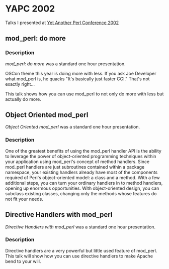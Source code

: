 # YAPC 2002

Talks I presented at [Yet Another Perl Conference 2002](http://yapc.org/America/previous-years/2002/)

## mod_perl: do more

### Description

*mod_perl: do more* was a standard one hour presentation.

OSCon theme this year is doing more with less.  If you ask Joe Developer what mod_perl is, he quacks "It's basically just faster CGI."  That's not exactly right...

This talk shows how you can use mod_perl to not only do more with less but actually do more.

## Object Oriented mod_perl

*Object Oriented mod_perl* was a standard one hour presentation.

### Description

One of the greatest benefits of using the mod_perl handler API is the ability to leverage the power of object-oriented programming techniques within your application using mod_perl's concept of method handlers. Since mod_perl handlers are just subroutines contained within a package namespace, your existing handlers already have most of the components required of Perl's object-oriented model: a class and a method. With a few additional steps, you can turn your ordinary handlers in to method handlers, opening up enormous opportunities. With object-oriented design, you can subclass existing classes, changing only the methods whose features do not fit your needs.

## Directive Handlers with mod_perl

*Directive Handlers with mod_perl* was a standard one hour presentation.

### Description

Directive handlers are a very powerful but little used feature of mod_perl.  This talk will show how you can use directive handlers to make Apache bend to your will.
